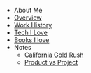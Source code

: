 - About Me
- [Overview](/#about-me)
- [Work History](/work-history)
- [Tech I Love](/tech-i-love)
- [Books I love](/books-i-love)
- Notes
  - [California Gold Rush](/notes/california-gold-rush)
  - [Product vs Project](/notes/product-vs-project)
